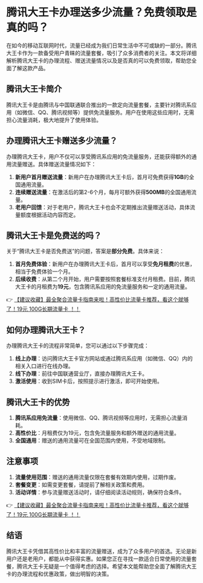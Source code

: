# 腾讯大王卡办理送多少流量？免费领取是真的吗？

在如今的移动互联网时代，流量已经成为我们日常生活中不可或缺的一部分。腾讯大王卡作为一款备受用户青睐的流量套餐，吸引了众多消费者的关注。本文将详细解析腾讯大王卡的办理流程、赠送流量情况以及是否真的可以免费领取，帮助您全面了解这款产品。

## 腾讯大王卡简介

腾讯大王卡是由腾讯与中国联通联合推出的一款定向流量套餐，主要针对腾讯系应用（如微信、QQ、腾讯视频等）提供免流量服务。用户在使用这些应用时，无需担心流量消耗，极大地提升了使用体验。

## 办理腾讯大王卡赠送多少流量？

办理腾讯大王卡，用户不仅可以享受腾讯系应用的免流量服务，还能获得额外的通用流量赠送。具体赠送流量情况如下：

1. **新用户首月赠送流量**：新用户在办理腾讯大王卡后，首月可免费获得**1GB**的全国通用流量。
2. **连续赠送流量**：在激活后的第2-6个月，每月可额外获得**500MB**的全国通用流量。
3. **老用户回馈**：对于老用户，腾讯大王卡也会不定期推出流量赠送活动，具体流量额度根据活动内容而定。

## 腾讯大王卡是免费送的吗？

关于“腾讯大王卡是否免费送”的问题，答案是**部分免费**。具体来说：

1. **首月免费体验**：新用户在办理腾讯大王卡后，首月可以享受**免月租费**的优惠，相当于免费体验一个月。
2. **后续收费**：从第二个月开始，用户需要按照套餐标准支付月租费。目前，腾讯大王卡的月租费为**19元**，包含腾讯系应用的免流量服务和一定的通用流量。

👉 [【建议收藏】最全聚合流量卡指南来啦！高性价比流量卡推荐，看这个就够了！19元 100G长期流量卡 ！！](https://bit.ly/Liuliangka)

## 如何办理腾讯大王卡？

办理腾讯大王卡的流程非常简单，您可以通过以下步骤完成：

1. **线上办理**：访问腾讯大王卡官方网站或通过腾讯系应用（如微信、QQ）内的相关入口进行在线办理。
2. **线下办理**：前往中国联通营业厅，直接办理腾讯大王卡。
3. **激活使用**：收到SIM卡后，按照提示进行激活，即可开始使用。

## 腾讯大王卡的优势

1. **腾讯系应用免流量**：使用微信、QQ、腾讯视频等应用时，无需担心流量消耗。
2. **高性价比**：月租费仅为19元，包含免流量服务和额外赠送的通用流量。
3. **全国通用**：赠送的通用流量可在全国范围内使用，不受地域限制。

## 注意事项

1. **流量使用范围**：赠送的通用流量仅限在套餐有效期内使用，过期作废。
2. **套餐变更**：如需变更套餐，请提前了解相关政策和费用。
3. **活动详情**：参与流量赠送活动时，请仔细阅读活动规则，确保符合条件。

👉 [【建议收藏】最全聚合流量卡指南来啦！高性价比流量卡推荐，看这个就够了！19元 100G长期流量卡 ！！](https://bit.ly/Liuliangka)

## 结语

腾讯大王卡凭借其高性价比和丰富的流量赠送，成为了众多用户的首选。无论是新用户还是老用户，都能从中获得实惠。如果您正在寻找一款适合日常使用的流量套餐，腾讯大王卡无疑是一个值得考虑的选择。希望本文能帮助您全面了解腾讯大王卡的办理流程和优惠政策，做出明智的决策。